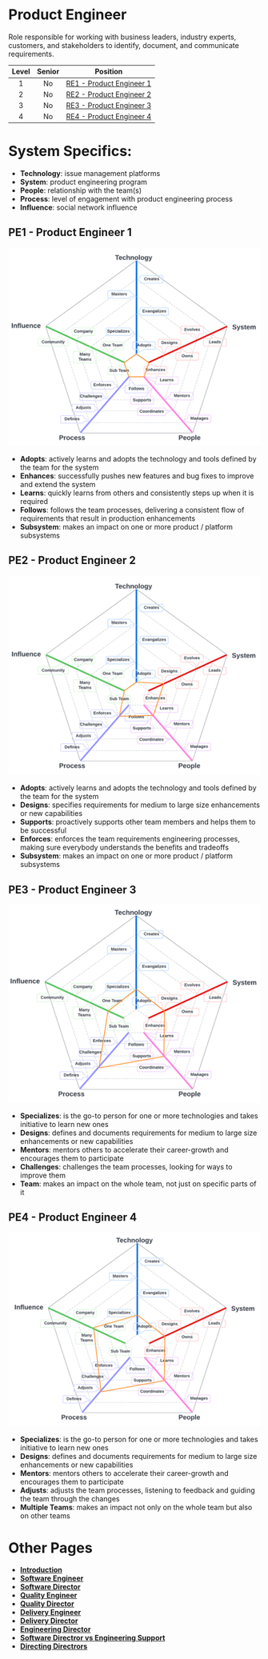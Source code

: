# Product Engineer

Role responsible for working with business leaders, industry experts, customers, and stakeholders to identify, document, and communicate requirements.

| Level | Senior | Position |
| :---: | :---: | :---: |
| 1 | No | [RE1 - Product Engineer 1](#pe1---product-engineer-1) |
| 2 | No | [RE2 - Product Engineer 2](#pe2---product-engineer-2) |
| 3 | No | [RE3 - Product Engineer 3](#pe3---product-engineer-3) |
| 4 | No | [RE4 - Product Engineer 4](#pe4---product-engineer-4) |

# System Specifics:
* **Technology**: issue management platforms
* **System**: product engineering program
* **People**: relationship with the team(s)
* **Process**: level of engagement with product engineering process
* **Influence**: social network influence

## PE1 - Product Engineer 1

![System Dimensions](charts/Layr-Engineering-Path-PE1.png "Product Engineer 1")

* **Adopts**: actively learns and adopts the technology and tools defined by the team for the system
* **Enhances**: successfully pushes new features and bug fixes to improve and extend the system
* **Learns**: quickly learns from others and consistently steps up when it is required
* **Follows**: follows the team processes, delivering a consistent flow of requirements that result in production enhancements
* **Subsystem**: makes an impact on one or more product / platform subsystems

## PE2 - Product Engineer 2

![System Dimensions](charts/Layr-Engineering-Path-PE2.png "Product Engineer 2")

* **Adopts**: actively learns and adopts the technology and tools defined by the team for the system
* **Designs**: specifies requirements for medium to large size enhancements or new capabilities 
* **Supports**: proactively supports other team members and helps them to be successful
* **Enforces**: enforces the team requirements engineering processes, making sure everybody understands the benefits and tradeoffs
* **Subsystem**: makes an impact on one or more product / platform subsystems

## PE3 - Product Engineer 3

![System Dimensions](charts/Layr-Engineering-Path-PE3.png "Product Engineer 3")

* **Specializes**: is the go-to person for one or more technologies and takes initiative to learn new ones
* **Designs**: defines and documents requirements for medium to large size enhancements or new capabilities
* **Mentors**: mentors others to accelerate their career-growth and encourages them to participate
* **Challenges**: challenges the team processes, looking for ways to improve them
* **Team**: makes an impact on the whole team, not just on specific parts of it

## PE4 - Product Engineer 4

![System Dimensions](charts/Layr-Engineering-Path-PE4.png "Product Engineer 4")

* **Specializes**: is the go-to person for one or more technologies and takes initiative to learn new ones
* **Designs**: defines and documents requirements for medium to large size enhancements or new capabilities
* **Mentors**: mentors others to accelerate their career-growth and encourages them to participate
* **Adjusts**: adjusts the team processes, listening to feedback and guiding the team through the changes
* **Multiple Teams**: makes an impact not only on the whole team but also on other teams

# Other Pages
* [**Introduction**](README.md)
* [**Software Engineer**](Software-Engineer.md)
* [**Software Director**](Software-Director.md) 
* [**Quality Engineer**](Quality-Engineer.md)
* [**Quality Director**](Quality-Director.md)
* [**Delivery Engineer**](Delivery-Engineer.md)
* [**Delivery Director**](Delivery-Director.md)
* [**Engineering Director**](Engineering-Director.md)
* [**Software Directror vs Engineering Support**](Comparison-Software-Director-Engineering-Director.md)
* [**Directing Directrors**](Directing-Directors.md)
